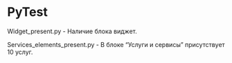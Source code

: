 # PyTest

Widget_present.py - Наличие блока виджет.

Services_elements_present.py - В блоке “Услуги и сервисы” присутствует 10 услуг.